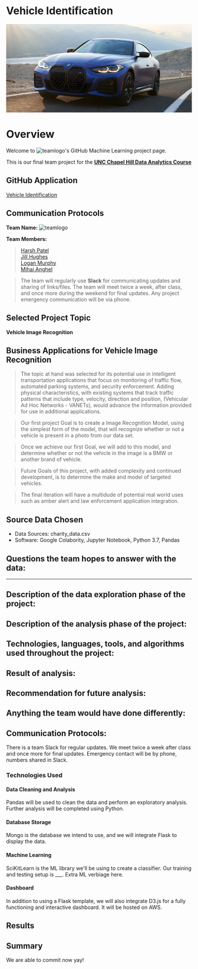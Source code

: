 # Vehicle Identification
![logo](images/BMW2.png)

# Overview

Welcome to ![teamlogo](CTRL-ALT-DEFEAT-SMALL.png)'s GitHub Machine Learning project page. 

This is our final team project for the <a href="https://bootcamp.unc.edu/data/">**UNC Chapel Hill Data Analytics Course**</a> 

## GitHub Application
<a href="https://jillibus.github.io/Vehicle-Identification">Vehicle Identification</a>

## Communication Protocols

**Team Name:** ![teamlogo](CTRL-ALT-DEFEAT-SMALL.png)  

**Team Members:**  

> <a href="https://github.com/hsp910"> Harsh Patel </a>  
> <a href="https://github.com/jillibus"> Jill Hughes </a>  
> <a href="https://github.com/ltmurphy"> Logan Murphy	</a>  
> <a href="https://github.com/CrossCreed"> Mihai Anghel	</a>  

> The team will regularly use **Slack** for communicating updates and sharing of links/files. 
> The team will meet twice a week, after class, and once more during the weekend for final updates. 
> Any project emergency communication will be via phone. 

## Selected Project Topic

**Vehicle Image Recognition**

## Business Applications for Vehicle Image Recognition

> The topic at hand was selected for its potential use in intelligent transportation applications that focus on monitoring of traffic flow, automated parking systems, and security enforcement.  Adding physical characteristics, with existing systems that track traffic patterns that include type, velocity, direction and position, (Vehicular Ad Hoc Networks - VANETs), would advance the information provided for use in additional applications.

> Our first project Goal is to create a Image Recognition Model, using the simplest form of the model, that will recognize whether or not a vehicle is present in a photo from our data set. 

> Once we achieve our first Goal, we will add to this model, and determine whether or not the vehicle in the image is a BMW or another brand of vehicle.

> Future Goals of this project, with added complexity and continued development, is to determine the make and model of targeted vehicles. 

> The final iteration will have a multidude of potential real world uses such as amber alert and law enforcement application integration. 

## Source Data Chosen

* Data Sources: charity_data.csv
* Software: Google Colabority, Jupyter Notebook, Python 3.7, Pandas

## **Questions the team hopes to answer with the data:**


---
## **Description of the data exploration phase of the project:**

## **Description of the analysis phase of the project:**

## **Technologies, languages, tools, and algorithms used throughout the project:**

## **Result of analysis:**

## **Recommendation for future analysis:**

## **Anything the team would have done differently:**


## **Communication Protocols:**
There is a team Slack for regular updates. We meet twice a week after class and once more for final updates.
Emergency contact will be by phone, numbers shared in Slack.


### Technologies Used
#### Data Cleaning and Analysis
Pandas will be used to clean the data and perform an exploratory analysis. Further analysis will be completed using Python.

#### Database Storage
Mongo is the database we intend to use, and we will integrate Flask to display the data.

#### Machine Learning
SciKitLearn is the ML library we'll be using to create a classifier. Our training and testing setup is ___. Extra ML verbiage here.

#### Dashboard
In addition to using a Flask template, we will also integrate D3.js for a fully functioning and interactive dashboard. It will be hosted on AWS.

## Results

## Summary
We are able to commit now yay!
